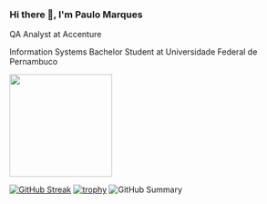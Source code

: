 ### Hi there 👋, I'm Paulo Marques

QA Analyst at Accenture

Information Systems Bachelor Student at Universidade Federal de Pernambuco

<a href="https://github.com/pemsm">
  <img height="180em" src="https://github-readme-stats.vercel.app/api?username=pemsm&theme=dracula&show_icons=true&count_private=true" />
</a>

[![GitHub Streak](https://github-readme-streak-stats.herokuapp.com?user=pemsm&theme=dracula)](https://git.io/streak-stats)
[![trophy](https://github-profile-trophy.vercel.app/?username=pemsm&theme=dracula&column=7)](https://github.com/ryo-ma/github-profile-trophy)
![GitHub Summary](https://github-profile-summary-cards.vercel.app/api/cards/profile-details?username=pemsm&theme=dracula)
